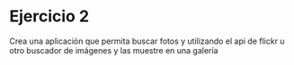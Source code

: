 # Ejercicio 2

Crea una aplicación que permita buscar fotos y
utilizando el api de flickr u otro buscador de imágenes y
las muestre en una galería